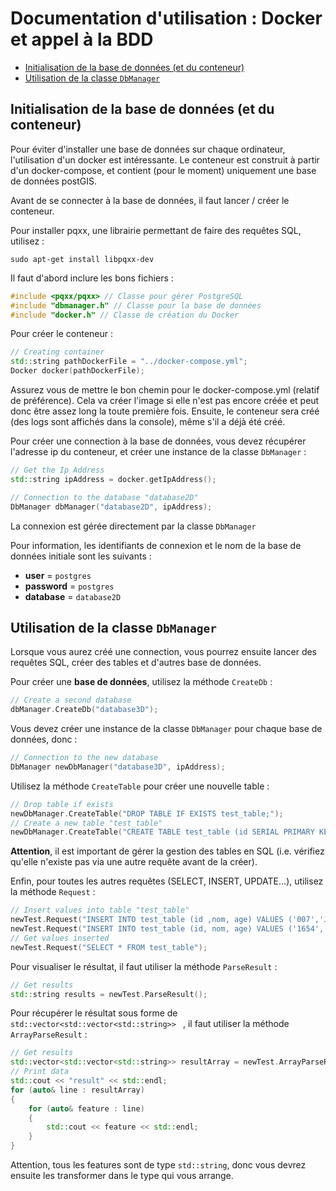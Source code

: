 # Documentation d'utilisation : Docker et appel à la BDD

- [Initialisation de la base de données (et du conteneur)](#initialisation-de-la-base-de-données-et-du-conteneur)
- [Utilisation de la classe `DbManager`](#utilisation-de-la-classe-dbmanager)

## Initialisation de la base de données (et du conteneur)

Pour éviter d'installer une base de données sur chaque ordinateur, l'utilisation d'un docker est intéressante.
Le conteneur est construit à partir d'un docker-compose, et contient (pour le moment) uniquement une base de données postGIS.

Avant de se connecter à la base de données, il faut lancer / créer le conteneur.

Pour installer pqxx, une librairie permettant de faire des requêtes SQL, utilisez : 
```
sudo apt-get install libpqxx-dev
```

Il faut d'abord inclure les bons fichiers :
```cpp
#include <pqxx/pqxx> // Classe pour gérer PostgreSQL
#include "dbmanager.h" // Classe pour la base de données
#include "docker.h" // Classe de création du Docker
```

Pour créer le conteneur :

```cpp
// Creating container
std::string pathDockerFile = "../docker-compose.yml";
Docker docker(pathDockerFile);
```

Assurez vous de mettre le bon chemin pour le docker-compose.yml (relatif de préférence).
Cela va créer l'image si elle n'est pas encore créée et peut donc être assez long la toute première fois.
Ensuite, le conteneur sera créé (des logs sont affichés dans la console), même s'il a déjà été créé.

Pour créer une connection à la base de données, vous devez récupérer l'adresse ip du conteneur, et créer une instance de la classe `DbManager` :

```cpp
// Get the Ip Address
std::string ipAddress = docker.getIpAddress();

// Connection to the database "database2D"
DbManager dbManager("database2D", ipAddress);
```
La connexion est gérée directement par la classe `DbManager`

Pour information, les identifiants de connexion et le nom de la base de données initiale sont les suivants :

- **user** = `postgres`
- **password** = `postgres`
- **database** = `database2D`

## Utilisation de la classe `DbManager`

Lorsque vous aurez créé une connection, vous pourrez ensuite lancer des requêtes SQL, créer des tables et d'autres base de données.

Pour créer une **base de données**, utilisez la méthode `CreateDb` :

```cpp
// Create a second database
dbManager.CreateDb("database3D");
```

Vous devez créer une instance de la classe `DbManager` pour chaque base de données, donc :

```cpp
// Connection to the new database 
DbManager newDbManager("database3D", ipAddress);
```

Utilisez la méthode `CreateTable` pour créer une nouvelle table :

```cpp
// Drop table if exists
newDbManager.CreateTable("DROP TABLE IF EXISTS test_table;");
// Create a new table "test_table"
newDbManager.CreateTable("CREATE TABLE test_table (id SERIAL PRIMARY KEY, nom VARCHAR(100), age INT)");
```

**Attention**, il est important de gérer la gestion des tables en SQL (i.e. vérifiez qu'elle n'existe pas via une autre requête avant de la créer).

Enfin, pour toutes les autres requêtes (SELECT, INSERT, UPDATE...), utilisez la méthode `Request` :

```cpp
// Insert values into table "test_table"
newTest.Request("INSERT INTO test_table (id ,nom, age) VALUES ('007','James Bond','37')");
newTest.Request("INSERT INTO test_table (id, nom, age) VALUES ('1654','Serge Botton','99')");
// Get values inserted
newTest.Request("SELECT * FROM test_table");
```

Pour visualiser le résultat, il faut utiliser la méthode `ParseResult` :

```cpp
// Get results
std::string results = newTest.ParseResult();
```

Pour récupérer le résultat sous forme de `std::vector<std::vector<std::string>> ` , il faut utiliser la méthode `ArrayParseResult` :

```cpp
// Get results
std::vector<std::vector<std::string>> resultArray = newTest.ArrayParseResult();
// Print data
std::cout << "result" << std::endl;
for (auto& line : resultArray)
{
    for (auto& feature : line)
    {
        std::cout << feature << std::endl;
    }
}
```

Attention, tous les features sont de type `std::string`, donc vous devrez ensuite les transformer dans le type qui vous arrange.
